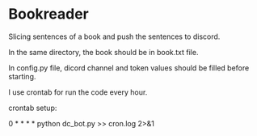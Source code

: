 # Bookreader
Slicing sentences of a book and push the sentences to discord.

In the same directory, the book should be in book.txt file.

In config.py file, dicord channel and token values should be filled before starting.

I use crontab for run the code every hour.

crontab setup:

0 * * * * python dc_bot.py >> cron.log 2>&1
